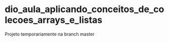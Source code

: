 # dio_aula_aplicando_conceitos_de_colecoes_arrays_e_listas

Projeto temporariamente na branch master
